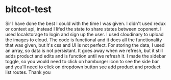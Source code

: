 # bitcot-test

Sir I have done the best I could with the time I was given. I didn't used redux or context api, instead I lifed the state to share states between coponent. I used localstorage to login and sign up the user. I used cloudinary to upload the images to cloud. The code is functional and it does all the functionality that was given, but it's css and UI is not perfect. For storing the data, I used an array, so data is not persistant. It goes away when we refresh, but it still adds product and edits and is function until we refresh it. I made the sidebar toggle, so you would need to click on hamburger icon to see the side bar and you'll need to click on dropdown button see add product and product list routes. Thank you
